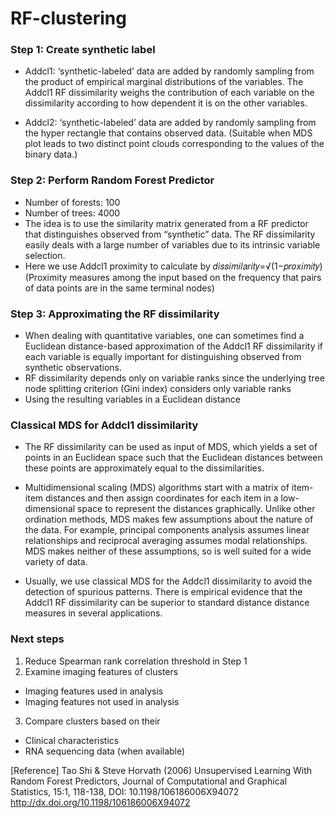 # RF-clustering

### Step 1: Create synthetic label
* Addcl1: ‘synthetic-labeled’ data are added by randomly sampling from the product of empirical marginal distributions of the variables.
The Addcl1 RF dissimilarity weighs the contribution of each variable on the dissimilarity according to how dependent it is on the other variables.

* Addcl2: ‘synthetic-labeled’ data are added by randomly sampling from the hyper rectangle that contains observed data. (Suitable when MDS plot leads to two distinct point clouds corresponding to the values of the binary data.)


### Step 2: Perform Random Forest Predictor
* Number of forests: 100
* Number of trees: 4000
* The idea is to use the similarity matrix generated from a RF predictor that distinguishes observed from “synthetic” data.
The RF dissimilarity easily deals with a large number of variables due to its intrinsic variable selection.
* Here we use Addcl1 proximity to calculate by 𝑑𝑖𝑠𝑠𝑖𝑚𝑖𝑙𝑎𝑟𝑖𝑡𝑦=√(1−𝑝𝑟𝑜𝑥𝑖𝑚𝑖𝑡𝑦) (Proximity measures among the input based on the frequency that pairs of data points are in the same terminal nodes)


### Step 3: Approximating the RF dissimilarity
* When dealing with quantitative variables, one can sometimes find a Euclidean distance-based approximation of the Addcl1 RF dissimilarity if each variable is equally important for distinguishing observed from synthetic observations.
* RF dissimilarity depends only on variable ranks since the underlying tree node splitting criterion (Gini index) considers only variable ranks
* Using the resulting variables in a Euclidean distance


### Classical MDS for Addcl1 dissimilarity
* The RF dissimilarity can be used as input of MDS, which yields a set of points in an Euclidean space such that the Euclidean distances between these points are approximately equal to the dissimilarities.

* Multidimensional scaling (MDS) algorithms start with a matrix of item-item distances and then assign coordinates for each item in a low-dimensional space to represent the distances graphically. Unlike other ordination methods, MDS makes few assumptions about the nature of the data. For example, principal components analysis assumes linear relationships and reciprocal averaging assumes modal relationships. MDS makes neither of these assumptions, so is well suited for a wide variety of data.

* Usually, we use classical MDS for the Addcl1 dissimilarity to avoid the detection of spurious patterns. There is empirical evidence that the Addcl1 RF dissimilarity can be superior to standard distance distance measures in several applications.


### Next steps
1. Reduce Spearman rank correlation threshold in Step 1
2. Examine imaging features of clusters
* Imaging features used in analysis
* Imaging features not used in analysis
3. Compare clusters based on their
* Clinical characteristics
* RNA sequencing data (when available)

[Reference]
Tao Shi & Steve Horvath (2006) Unsupervised Learning With Random
Forest Predictors, Journal of Computational and Graphical Statistics, 15:1, 118-138, DOI:
10.1198/106186006X94072
http://dx.doi.org/10.1198/106186006X94072
